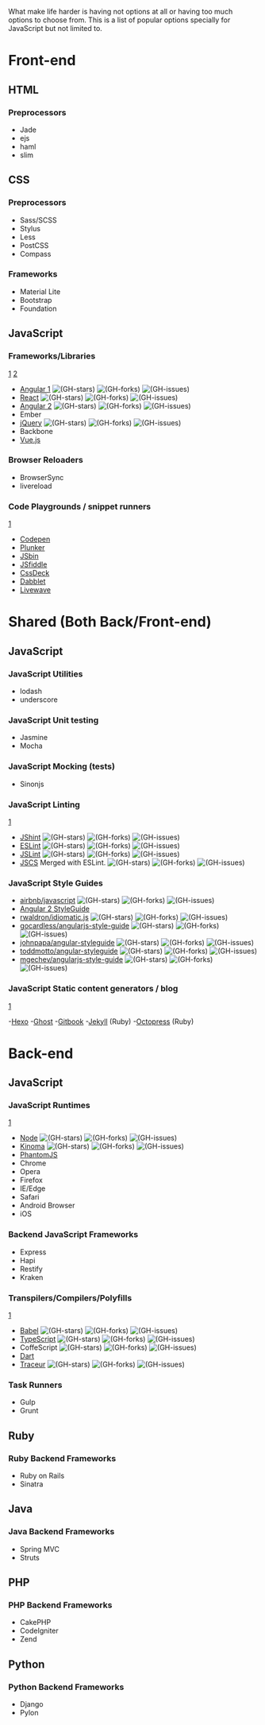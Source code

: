 What make life harder is having not options at all or having too much options to choose from. 
This is a list of popular options specially for JavaScript but not limited to.

# Front-end

## HTML

### Preprocessors
 - Jade
 - ejs
 - haml
 - slim

## CSS

### Preprocessors
  - Sass/SCSS
  - Stylus
  - Less
  - PostCSS
  - Compass
  
### Frameworks
 - Material Lite
 - Bootstrap
 - Foundation

## JavaScript

### Frameworks/Libraries 
[1](http://jeffcarp.github.io/frontend-hyperpolyglot) [2](http://www.clock.co.uk/blog/javascript-frameworks-in-2016)

- [Angular 1](https://github.com/angular/angular.js) 
![(GH-stars)](https://img.shields.io/github/stars/angular/angular.js.svg?style=flat-square) ![(GH-forks)](https://img.shields.io/github/forks/angular/angular.js.svg?style=flat-square) ![(GH-issues)](https://img.shields.io/github/issues/angular/angular.js.svg?style=flat-square)
- [React](https://github.com/facebook/react) 
![(GH-stars)](https://img.shields.io/github/stars/facebook/react.svg?style=flat-square) ![(GH-forks)](https://img.shields.io/github/forks/facebook/react.svg?style=flat-square) ![(GH-issues)](https://img.shields.io/github/issues/facebook/react.svg?style=flat-square)
- [Angular 2](https://github.com/angular/angular) ![(GH-stars)](https://img.shields.io/github/stars/angular/angular.svg?style=flat-square) ![(GH-forks)](https://img.shields.io/github/forks/angular/angular.svg?style=flat-square) ![(GH-issues)](https://img.shields.io/github/issues/angular/angular.svg?style=flat-square)
- Ember
- [jQuery](https://github.com/jquery/jquery) 
![(GH-stars)](https://img.shields.io/github/stars/jquery/jquery.svg?style=flat-square) ![(GH-forks)](https://img.shields.io/github/forks/jquery/jquery.svg?style=flat-square) ![(GH-issues)](https://img.shields.io/github/issues/jquery/jquery.svg?style=flat-square)
- Backbone
- [Vue.js](https://github.com/vuejs/vue)


### Browser Reloaders
 - BrowserSync
 - livereload

### Code Playgrounds / snippet runners
 [1](https://www.sitepoint.com/7-code-playgrounds/)

 - [Codepen](http://codepen.io/)
 - [Plunker](https://plnkr.co/)
 - [JSbin](jsbin.com)
 - [JSfiddle](https://jsfiddle.net/)
 - [CssDeck](http://cssdeck.com/)
 - [Dabblet](http://dabblet.com/)
 - [Livewave](http://liveweave.com/)

# Shared (Both Back/Front-end)

## JavaScript

### JavaScript Utilities

- lodash
- underscore

### JavaScript Unit testing

- Jasmine
- Mocha

### JavaScript Mocking (tests)

- Sinonjs

### JavaScript Linting 
[1](https://www.sitepoint.com/comparison-javascript-linting-tools/)

 - [JShint](https://github.com/jshint/jshint) ![(GH-stars)](https://img.shields.io/github/stars/jshint/jshint.svg?style=flat-square) ![(GH-forks)](https://img.shields.io/github/forks/jshint/jshint.svg?style=flat-square) ![(GH-issues)](https://img.shields.io/github/issues/jshint/jshint.svg?style=flat-square)
 - [ESLint](https://github.com/eslint/eslint) ![(GH-stars)](https://img.shields.io/github/stars/eslint/eslint.svg?style=flat-square) ![(GH-forks)](https://img.shields.io/github/forks/eslint/eslint.svg?style=flat-square) ![(GH-issues)](https://img.shields.io/github/issues/eslint/eslint.svg?style=flat-square)
 - [JSLint](https://github.com/douglascrockford/JSLint) ![(GH-stars)](https://img.shields.io/github/stars/douglascrockford/JSLint.svg?style=flat-square) ![(GH-forks)](https://img.shields.io/github/forks/douglascrockford/JSLint.svg?style=flat-square) ![(GH-issues)](https://img.shields.io/github/issues/douglascrockford/JSLint.svg?style=flat-square)
 - [JSCS](https://github.com/jscs-dev/node-jscs) Merged with ESLint. ![(GH-stars)](https://img.shields.io/github/stars/jscs-dev/node-jscs.svg?style=flat-square) ![(GH-forks)](https://img.shields.io/github/forks/jscs-dev/node-jscs.svg?style=flat-square) ![(GH-issues)](https://img.shields.io/github/issues/jscs-dev/node-jscs.svg?style=flat-square)

### JavaScript Style Guides
 - [airbnb/javascript](https://github.com/airbnb/javascript) ![(GH-stars)](https://img.shields.io/github/stars/airbnb/javascript.svg?style=flat-square) ![(GH-forks)](https://img.shields.io/github/forks/airbnb/javascript.svg?style=flat-square) ![(GH-issues)](https://img.shields.io/github/issues/airbnb/javascript.svg?style=flat-square)
 - [Angular 2 StyleGuide](https://angular.io/styleguide) 
 - [rwaldron/idiomatic.js](https://github.com/rwaldron/idiomatic.js) ![(GH-stars)](https://img.shields.io/github/stars/rwaldron/idiomatic.js.svg?style=flat-square) ![(GH-forks)](https://img.shields.io/github/forks/rwaldron/idiomatic.js.svg?style=flat-square) ![(GH-issues)](https://img.shields.io/github/issues/rwaldron/idiomatic.js.svg?style=flat-square)
 - [gocardless/angularjs-style-guide](https://github.com/gocardless/angularjs-style-guide) ![(GH-stars)](https://img.shields.io/github/stars/gocardless/angularjs-style-guide.svg?style=flat-square) ![(GH-forks)](https://img.shields.io/github/forks/gocardless/angularjs-style-guide.svg?style=flat-square) ![(GH-issues)](https://img.shields.io/github/issues/gocardless/angularjs-style-guide.svg?style=flat-square)
 - [johnpapa/angular-styleguide](https://github.com/johnpapa/angular-styleguide) ![(GH-stars)](https://img.shields.io/github/stars/johnpapa/angular-styleguide.svg?style=flat-square) ![(GH-forks)](https://img.shields.io/github/forks/johnpapa/angular-styleguide.svg?style=flat-square) ![(GH-issues)](https://img.shields.io/github/issues/johnpapa/angular-styleguide.svg?style=flat-square)
 - [toddmotto/angular-styleguide](https://github.com/toddmotto/angular-styleguide) ![(GH-stars)](https://img.shields.io/github/stars/toddmotto/angular-styleguide.svg?style=flat-square) ![(GH-forks)](https://img.shields.io/github/forks/toddmotto/angular-styleguide.svg?style=flat-square) ![(GH-issues)](https://img.shields.io/github/issues/toddmotto/angular-styleguide.svg?style=flat-square)
 - [mgechev/angularjs-style-guide](https://github.com/mgechev/angularjs-style-guide) ![(GH-stars)](https://img.shields.io/github/stars/mgechev/angularjs-style-guide.svg?style=flat-square) ![(GH-forks)](https://img.shields.io/github/forks/mgechev/angularjs-style-guide.svg?style=flat-square) ![(GH-issues)](https://img.shields.io/github/issues/mgechev/angularjs-style-guide.svg?style=flat-square)

### JavaScript Static content generators / blog 
[1](http://www.staticgen.com/)

-[Hexo](https://hexo.io/)
-[Ghost](https://github.com/TryGhost/Ghost)
-[Gitbook](https://github.com/GitbookIO/gitbook)
-[Jekyll](https://github.com/jekyll/jekyll) (Ruby)
-[Octopress](https://github.com/imathis/octopress) (Ruby)


# Back-end 

## JavaScript

### JavaScript Runtimes 
[1](http://kangax.github.io/compat-table)

- [Node](https://github.com/nodejs/node) ![(GH-stars)](https://img.shields.io/github/stars/nodejs/node.svg?style=flat-square) ![(GH-forks)](https://img.shields.io/github/forks/nodejs/node.svg?style=flat-square) ![(GH-issues)](https://img.shields.io/github/issues/nodejs/node.svg?style=flat-square)
- [Kinoma](https://github.com/Kinoma/kinomajs) ![(GH-stars)](https://img.shields.io/github/stars/Kinoma/kinomajs.svg?style=flat-square) ![(GH-forks)](https://img.shields.io/github/forks/Kinoma/kinomajs.svg?style=flat-square) ![(GH-issues)](https://img.shields.io/github/issues/Kinoma/kinomajs.svg?style=flat-square)
- [PhantomJS](http://phantomjs.org/)
- Chrome
- Opera
- Firefox
- IE/Edge
- Safari
- Android Browser
- iOS

### Backend JavaScript Frameworks

- Express
- Hapi
- Restify
- Kraken

### Transpilers/Compilers/Polyfills
[1](http://kangax.github.io/compat-table)

- [Babel](https://github.com/babel/babel) ![(GH-stars)](https://img.shields.io/github/stars/babel/babel.svg?style=flat-square) ![(GH-forks)](https://img.shields.io/github/forks/babel/babel.svg?style=flat-square) ![(GH-issues)](https://img.shields.io/github/issues/babel/babel.svg?style=flat-square)
- [TypeScript](https://github.com/Microsoft/TypeScript) ![(GH-stars)](https://img.shields.io/github/stars/Microsoft/TypeScript.svg?style=flat-square) ![(GH-forks)](https://img.shields.io/github/forks/Microsoft/TypeScript.svg?style=flat-square) ![(GH-issues)](https://img.shields.io/github/issues/Microsoft/TypeScript.svg?style=flat-square)
- CoffeScript  ![(GH-stars)](https://img.shields.io/github/stars/jashkenas/coffeescript.svg?style=flat-square) ![(GH-forks)](https://img.shields.io/github/forks/jashkenas/coffeescript.svg?style=flat-square) ![(GH-issues)](https://img.shields.io/github/issues/jashkenas/coffeescript.svg?style=flat-square)
- [Dart](https://www.dartlang.org/)
- [Traceur](https://github.com/google/traceur-compiler) ![(GH-stars)](https://img.shields.io/github/stars/google/traceur-compiler.svg?style=flat-square) ![(GH-forks)](https://img.shields.io/github/forks/google/traceur-compiler.svg?style=flat-square) ![(GH-issues)](https://img.shields.io/github/issues/google/traceur-compiler.svg?style=flat-square)

### Task Runners

- Gulp
- Grunt

## Ruby

### Ruby Backend Frameworks

- Ruby on Rails
- Sinatra

## Java

### Java Backend Frameworks

 - Spring MVC
 - Struts
 
## PHP

### PHP Backend Frameworks

 - CakePHP
 - CodeIgniter
 - Zend

## Python

### Python Backend Frameworks

 - Django
 - Pylon
